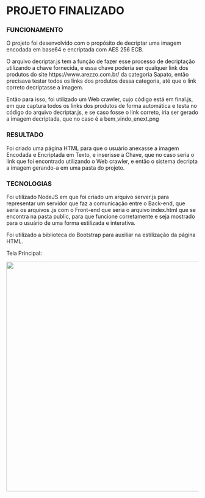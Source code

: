 # PROJETO FINALIZADO

### FUNCIONAMENTO
  <p>O projeto foi desenvolvido com o propósito de decriptar uma imagem encodada em base64 e encriptada com AES 256 ECB.</p>
  <p>O arquivo decriptar.js tem a função de fazer esse processo de decriptação utilizando a chave fornecida, e essa chave poderia ser qualquer link dos produtos do site https://www.arezzo.com.br/ da categoria Sapato, então precisava testar todos os links dos produtos dessa categoria, até que o link correto decriptasse a imagem.</p> 
  <p>Então para isso, foi utilizado um Web crawler, cujo código está em final.js, em que captura todos os links dos produtos de forma automática e testa no código do arquivo decriptar.js, e se caso fosse o link correto, iria ser gerado a imagem decriptada, que no caso é a bem_vindo_enext.png</p>
  
### RESULTADO
  <p>Foi criado uma página HTML para que o usuário anexasse a imagem Encodada e Encriptada em Texto, e inserisse a Chave, que no caso seria o link que foi encontrado utilizando o Web crawler, e então o sistema decripta a imagem gerando-a em uma pasta do projeto.</p>

### TECNOLOGIAS
  <p>Foi utilizado NodeJS em que foi criado um arquivo server.js para representar um servidor que faz a comunicação entre o Back-end, que seria os arquivos .js com o Front-end que seria o arquivo index.html que se encontra na pasta public, para que funcione corretamente e seja mostrado para o usuário de uma forma estilizada e interativa.</p>
  <p>Foi utilizado a biblioteca do Bootstrap para auxiliar na estilização da página HTML.</p>

<p>Tela Principal:</p>

<p><img src="http://alejunqueira.com.br/img/tela-enext.png" width="600"></p>

